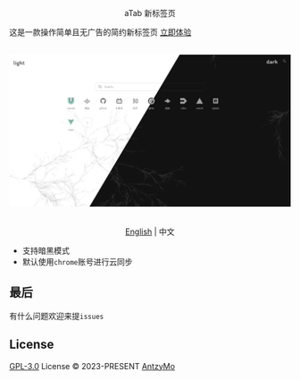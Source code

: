 <p align=center>
  aTab 新标签页
</p>
这是一款操作简单且无广告的简约新标签页 
<a href='https://chrome.google.com/webstore/detail/atab%E6%96%B0%E6%A0%87%E7%AD%BE%E9%A1%B5/homiplcificknmahchnfnegkagbpecgi/related?hl=zh-CN' target="_blank">立即体验</a>
<br/>
<br/>

<p align=center>
  <a href="https://github.com/AntzyMo/aTab"><img src="./aTab-v2.png"/></a>
</p>

<p align="center">
  <br> <a href="https://github.com/AntzyMo/aTab">English</a> | 中文
</p>


- 支持暗黑模式
- 默认使用`chrome`账号进行云同步

## 最后

有什么问题欢迎来提`issues`

## License
[GPL-3.0](./LICENSE) License &copy; 2023-PRESENT [AntzyMo](https://github.com/AntzyMo)
